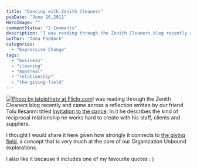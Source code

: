 ```yaml
---
title: "Dancing with Zenith Cleaners"
pubDate: "June 16,2011"
HeroImage: ""
commentStatus: "2 Comments"
description: "I was reading through the Zenith Cleaners blog recently and came across a reflection written by our friend Tolu Ilesanmi titled Invitation to the dance. In it he describes the kind of reciprocal relationship he works hard to create with his staff, clients and suppliers."
author: "Tana Paddock"
categories: 
  - "Expressive Change"
tags: 
  - "business"
  - "cleaning"
  - "montreal"
  - "relationship"
  - "the-giving-field"
---
```


[![](https://organizationunbound.org/wp-content/uploads/2011/06/DancewithZeniththumb.jpg "Photo by istolethetv at Flickr.com")](http://www.flickr.com/photos/istolethetv/2858268738/in/photostream/)I was reading through the Zenith Cleaners blog recently and came across a reflection written by our friend Tolu Ilesanmi titled [Invitation to the dance](http://blog.zenithcleaners.com/2011/02/invitation-to-dance.html). In it he describes the kind of reciprocal relationship he works hard to create with his staff, clients and suppliers.

I thought I would share it here given how strongly it connects to [the giving field](https://organizationunbound.org/expressive-change/thegivingfield/ "The giving field"), a concept that is very much at the core of our Organization Unbound explorations.

I also like it because it includes one of my favourite quotes : )
